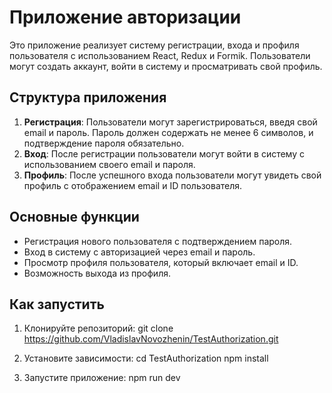 # Приложение авторизации

Это приложение реализует систему регистрации, входа и профиля пользователя с использованием React, Redux и Formik. Пользователи могут создать аккаунт, войти в систему и просматривать свой профиль.

## Структура приложения

1. **Регистрация**: Пользователи могут зарегистрироваться, введя свой email и пароль. Пароль должен содержать не менее 6 символов, и подтверждение пароля обязательно.
2. **Вход**: После регистрации пользователи могут войти в систему с использованием своего email и пароля.
3. **Профиль**: После успешного входа пользователи могут увидеть свой профиль с отображением email и ID пользователя.

## Основные функции

- Регистрация нового пользователя с подтверждением пароля.
- Вход в систему с авторизацией через email и пароль.
- Просмотр профиля пользователя, который включает email и ID.
- Возможность выхода из профиля.

## Как запустить

1. Клонируйте репозиторий:
   git clone https://github.com/VladislavNovozhenin/TestAuthorization.git

2. Установите зависимости:
  cd TestAuthorization
  npm install

3. Запустите приложение:
  npm run dev
